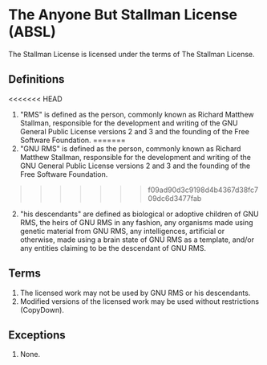 # The Anyone But Stallman License (ABSL)

The Stallman License is licensed under the terms of The Stallman License.

## Definitions

<<<<<<< HEAD
1. "RMS" is defined as the person, commonly known as Richard Matthew Stallman, responsible for the development and writing of the GNU General Public License versions 2 and 3 and the founding of the Free Software Foundation. 
=======
1. "GNU RMS" is defined as the person, commonly known as Richard Matthew Stallman, responsible for the development and writing of the GNU General Public License versions 2 and 3 and the founding of the Free Software Foundation. 
>>>>>>> f09ad90d3c9198d4b4367d38fc709dc6d3477fab

2. "his descendants" are defined as biological or adoptive children of GNU RMS, the heirs of GNU RMS in any fashion, any organisms made using genetic material from GNU RMS, any intelligences, artificial or otherwise, made using a brain state of GNU RMS as a template, and/or any entities claiming to be the descendant of GNU RMS.

## Terms

1. The licensed work may not be used by GNU RMS or his descendants.
2. Modified versions of the licensed work may be used without restrictions (CopyDown).

## Exceptions

1. None.
